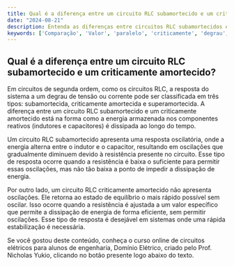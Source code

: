 ```yaml
---
title: Qual é a diferença entre um circuito RLC subamortecido e um criticamente amortecido?
date: "2024-08-21"
description: Entenda as diferenças entre circuitos RLC subamortecidos e criticamente amortecidos no contexto de circuitos de segunda ordem.
keywords: ['Comparação', 'Valor', 'paralelo', 'criticamente', 'degrau', 'tipo', 'inicial']
---
```


## Qual é a diferença entre um circuito RLC subamortecido e um criticamente amortecido?

Em circuitos de segunda ordem, como os circuitos RLC, a resposta do sistema a um degrau de tensão ou corrente pode ser classificada em três tipos: subamortecida, criticamente amortecida e superamortecida. A diferença entre um circuito RLC subamortecido e um criticamente amortecido está na forma como a energia armazenada nos componentes reativos (indutores e capacitores) é dissipada ao longo do tempo.

Um circuito RLC subamortecido apresenta uma resposta oscilatória, onde a energia alterna entre o indutor e o capacitor, resultando em oscilações que gradualmente diminuem devido à resistência presente no circuito. Esse tipo de resposta ocorre quando a resistência é baixa o suficiente para permitir essas oscilações, mas não tão baixa a ponto de impedir a dissipação de energia.

Por outro lado, um circuito RLC criticamente amortecido não apresenta oscilações. Ele retorna ao estado de equilíbrio o mais rápido possível sem oscilar. Isso ocorre quando a resistência é ajustada a um valor específico que permite a dissipação de energia de forma eficiente, sem permitir oscilações. Esse tipo de resposta é desejável em sistemas onde uma rápida estabilização é necessária.

Se você gostou deste conteúdo, conheça o curso online de circuitos elétricos para alunos de engenharia, Domínio Elétrico, criado pelo Prof. Nicholas Yukio, clicando no botão presente logo abaixo do texto.